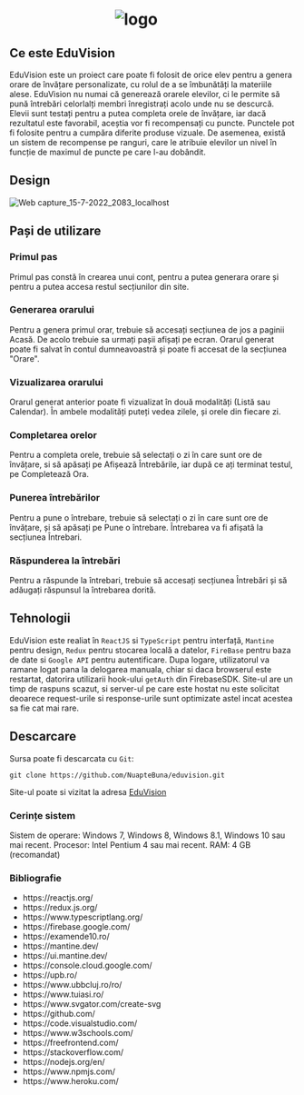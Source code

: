 
                  
#   &nbsp; &nbsp;&nbsp;&nbsp;&nbsp;&nbsp;&nbsp;&nbsp;&nbsp;&nbsp;&nbsp;&nbsp;&nbsp;&nbsp;&nbsp;&nbsp;&nbsp;&nbsp;&nbsp;&nbsp;&nbsp;&nbsp;&nbsp;&nbsp;&nbsp;&nbsp; ![logo](https://user-images.githubusercontent.com/84127665/179267593-eeed3b2a-79ab-4d41-8be4-b1466f825af2.png)




## Ce este EduVision

EduVision este un proiect care poate fi folosit de orice elev pentru a genera orare de învățare personalizate, cu rolul de a se îmbunătăți la materiile alese. EduVision nu numai că generează orarele elevilor, ci le permite să pună întrebări celorlalți membri înregistrați acolo unde nu se descurcă. Elevii sunt testați pentru a putea completa orele de învățare, iar dacă rezultatul este favorabil, aceștia vor fi recompensați cu puncte. Punctele pot fi folosite pentru a cumpăra diferite produse vizuale. De asemenea, există un sistem de recompense pe ranguri, care le atribuie elevilor un nivel în funcție de maximul de puncte pe care l-au dobândit.

## Design

![Web capture_15-7-2022_2083_localhost](https://user-images.githubusercontent.com/84127665/179273720-092a35c3-1f93-482a-b53c-cb8564a79f60.jpeg)


## Pași de utilizare
### Primul pas
Primul pas constă în crearea unui cont, pentru a putea generara orare și pentru a putea accesa restul secțiunilor din site.
### Generarea orarului
Pentru a genera primul orar, trebuie să accesați secțiunea de jos a paginii Acasă. De acolo trebuie sa urmați pașii afișați pe ecran. Orarul generat poate fi salvat în contul dumneavoastră și poate fi accesat de la secțiunea "Orare".
### Vizualizarea orarului
Orarul generat anterior poate fi vizualizat în două modalități (Listă sau Calendar). În ambele modalități puteți vedea zilele, și orele din fiecare zi.
### Completarea orelor 
Pentru a completa orele, trebuie să selectați o zi în care sunt ore de învățare, si să apăsați pe Afișează Întrebările, iar după ce ați terminat testul, pe Completează Ora.
### Punerea întrebărilor
Pentru a pune o întrebare, trebuie să selectați o zi în care sunt ore de învățare, și să apăsați pe Pune o întrebare. Întrebarea va fi afișată la secțiunea Întrebari.
### Răspunderea la întrebări
Pentru a răspunde la întrebari, trebuie să accesați secțiunea Întrebări și să adăugați răspunsul la întrebarea dorită.

## Tehnologii
EduVision este realiat în `ReactJS` si `TypeScript` pentru interfață, `Mantine` pentru design, `Redux` pentru stocarea locală a datelor, `FireBase` pentru baza de date si `Google API` pentru autentificare.
Dupa logare, utilizatorul va ramane logat pana la delogarea manuala, chiar si daca browserul este restartat, datorira utilizarii hook-ului `getAuth` din FirebaseSDK.
Site-ul are un timp de raspuns scazut, si server-ul pe care este hostat nu este solicitat deoarece request-urile si response-urile sunt optimizate astel incat acestea sa fie cat mai rare.

## Descarcare

Sursa poate fi descarcata cu `Git`:

```
git clone https://github.com/NuapteBuna/eduvision.git
```

Site-ul poate si vizitat la adresa [EduVision](https://eduvision2022.github.io/#/)

### Cerințe sistem

Sistem de operare: Windows 7, Windows 8, Windows 8.1, Windows 10 sau mai recent.
Procesor: Intel Pentium 4 sau mai recent.
RAM: 4 GB (recomandat)


### Bibliografie
<ul>
<li>https://reactjs.org/
<li>https://redux.js.org/
<li>https://www.typescriptlang.org/
<li>https://firebase.google.com/
<li>https://examende10.ro/
<li>https://mantine.dev/
<li>https://ui.mantine.dev/
<li>https://console.cloud.google.com/
<li>https://upb.ro/
<li>https://www.ubbcluj.ro/ro/
<li>https://www.tuiasi.ro/
<li>https://www.svgator.com/create-svg
<li>https://github.com/
<li>https://code.visualstudio.com/
<li>https://www.w3schools.com/
<li>https://freefrontend.com/
<li>https://stackoverflow.com/
<li>https://nodejs.org/en/
<li>https://www.npmjs.com/
<li>https://www.heroku.com/
</ul>
